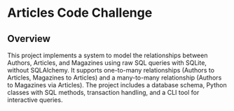 # Articles Code Challenge

## Overview
This project implements a system to model the relationships between Authors, Articles, and Magazines using raw SQL queries with SQLite, without SQLAlchemy. It supports one-to-many relationships (Authors to Articles, Magazines to Articles) and a many-to-many relationship (Authors to Magazines via Articles). The project includes a database schema, Python classes with SQL methods, transaction handling, and a CLI tool for interactive queries.

